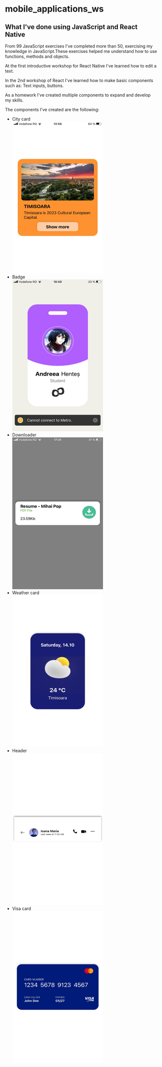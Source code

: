 # mobile_applications_ws
<h2>What I've done using JavaScript and React Native</h2>
<p>From 99 JavaScript exercises I've completed more than 50, exercising my knowledge in JavaScript.These exercises helped me understand how to use functions, methods and objects.</p>
<p>At the first introductive workshop for React Native I've learned how to edit a text.</p>
<p>In the 2nd workshop of React I've learned how to make  basic components such as: Text inputs, buttons.</p>
<p>As a homework I've created multiple components to expand and develop my skills.</p>
<p>The components I've created are the following:</p>
<ul>
  <li>City card</li>
  <img src ="./readme_photos/CityCard.jpg" width = "300" height ="500"/> 
  <li>Badge</li>
  <img src ="./readme_photos/badge.jpg" width = "300" height ="500"/> 
  <li>Downloader</li>
  <img src ="./readme_photos/Downloader_Component.jpg" width = "300" height ="500"/> 
  <li>Weather card</li>
  <img src ="./readme_photos/WeatherCard_Component.jpg" width = "300" height ="500"/> 
  <li>Header</li>
  <img src ="./readme_photos/Header_Component.jpg" width = "300" height ="500"/> 
  <li>Visa card</li>
  <img src ="./readme_photos/Card_Component.jpg" width = "300" height ="500"/> 
</ul>



